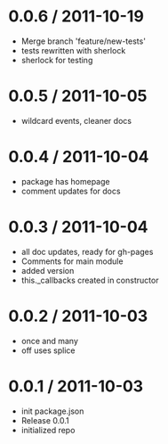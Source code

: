 
0.0.6 / 2011-10-19 
==================

  * Merge branch 'feature/new-tests'
  * tests rewritten with sherlock
  * sherlock for testing

0.0.5 / 2011-10-05 
==================

  * wildcard events, cleaner docs

0.0.4 / 2011-10-04 
==================

  * package has homepage
  * comment updates for docs

0.0.3 / 2011-10-04 
==================

  * all doc updates, ready for gh-pages
  * Comments for main module
  * added version
  * this._callbacks created in constructor

0.0.2 / 2011-10-03 
==================

  * once and many
  * off uses splice

0.0.1 / 2011-10-03 
==================

  * init package.json
  * Release 0.0.1
  * initialized repo

